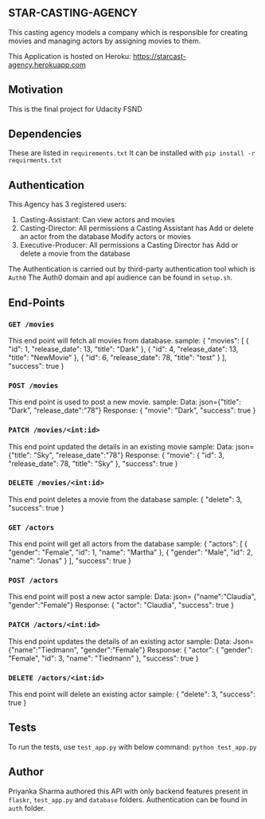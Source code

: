 ## STAR-CASTING-AGENCY
This casting agency models a company which is responsible for creating movies and managing actors by assigning movies to them.

This Application is hosted on Heroku:
https://starcast-agency.herokuapp.com


## Motivation
This is the final project for Udacity FSND

## Dependencies
These are listed in `requirements.txt`
It can be installed with `pip install -r requirments.txt`

## Authentication
This Agency has 3 registered users:

1. Casting-Assistant:
    Can view actors and movies
2. Casting-Director:
    All permissions a Casting Assistant has
    Add or delete an actor from the database
    Modify actors or movies
3. Executive-Producer:
    All permissions a Casting Director has
    Add or delete a movie from the database

The Authentication is carried out by third-party authentication tool which is `Auth0`
The Auth0 domain and api audience can be found in `setup.sh`.


## End-Points
### `GET /movies`
This end point will fetch all movies from database.
sample:
{
  "movies": [
    {
      "id": 1,
      "release_date": 13,
      "title": "Dark"
    },
    {
      "id": 4,
      "release_date": 13,
      "title": "NewMovie"
    },
    {
      "id": 6,
      "release_date": 78,
      "title": "test"
    }
  ],
  "success": true
}

### `POST /movies`
This end point is used to post a new movie.
sample:
Data:
json={"title": "Dark", "release_date":"78"}
Response:
{
  "movie": "Dark",
  "success": true
}

### `PATCH /movies/<int:id>`
This end point updated the details in an existing movie
sample:
Data:
json={"title": "Sky", "release_date":"78"}
Response:
{
  "movie": {
    "id": 3,
    "release_date": 78,
    "title": "Sky"
  },
  "success": true
}

### `DELETE /movies/<int:id>`
This end point deletes a movie from the database
sample:
{
  "delete": 3,
  "success": true
}

### `GET /actors`
This end point will get all actors from the database
sample:
{
  "actors": [
    {
      "gender": "Female",
      "id": 1,
      "name": "Martha"
    },
    {
      "gender": "Male",
      "id": 2,
      "name": "Jonas"
    }
  ],
  "success": true
}

### `POST /actors`
This end point will post a new actor
sample:
Data: json= {"name":"Claudia", "gender":"Female"}
Response:
{
  "actor": "Claudia",
  "success": true
}

### `PATCH /actors/<int:id>`
This end point updates the details of an existing actor
sample:
Data: Json={"name":"Tiedmann", "gender":"Female"}
Response:
{
  "actor": {
    "gender": "Female",
    "id": 3,
    "name": "Tiedmann"
  },
  "success": true
}

### `DELETE /actors/<int:id>`
This end point will delete an existing actor
sample:
{
  "delete": 3,
  "success": true
}

## Tests
To run the tests, use `test_app.py` with below command:
`python test_app.py`

## Author
Priyanka Sharma authored this API with only backend features present in `flaskr`, `test_app.py` and `database` folders. 
Authentication can be found in `auth` folder.


